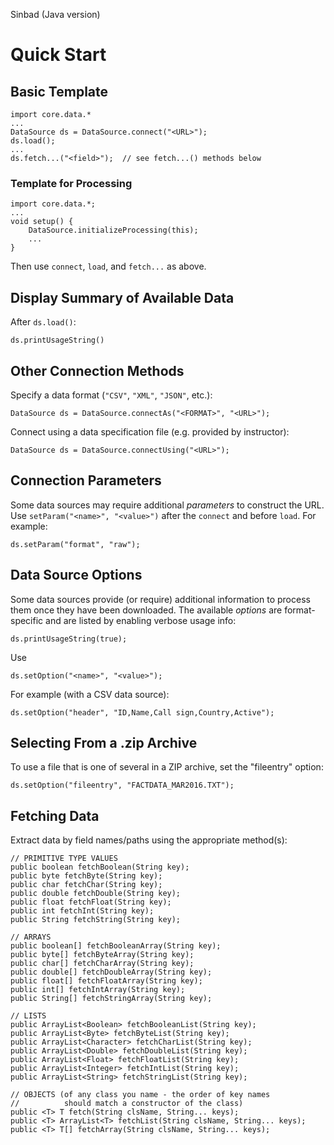 
Sinbad (Java version)
# Quick Start

## Basic Template

    import core.data.*
    ...
    DataSource ds = DataSource.connect("<URL>");
    ds.load();
    ...
    ds.fetch...("<field>");  // see fetch...() methods below

### Template for Processing

    import core.data.*;
    ...
    void setup() {
        DataSource.initializeProcessing(this);
        ...
    }
Then use `connect`, `load`, and `fetch...` as above.


## Display Summary of Available Data
After `ds.load()`:

    ds.printUsageString() 

## Other Connection Methods
Specify a data format (`"CSV"`, `"XML"`, `"JSON"`, etc.):

    DataSource ds = DataSource.connectAs("<FORMAT>", "<URL>");

Connect using a data specification file (e.g. provided by instructor):

    DataSource ds = DataSource.connectUsing("<URL>");

## Connection Parameters
Some data sources may require additional _parameters_ to construct
the URL. Use `setParam("<name>", "<value>")` after the `connect` and 
before `load`. For example:

    ds.setParam("format", "raw");

## Data Source Options
Some data sources provide (or require) additional information to
process them once they have been downloaded. The available _options_
are format-specific and are listed by enabling verbose usage info:

    ds.printUsageString(true);

Use 

    ds.setOption("<name>", "<value>");

For example (with a CSV data source):

    ds.setOption("header", "ID,Name,Call sign,Country,Active");

## Selecting From a .zip Archive
To use a file that is one of several in a ZIP archive, set
the "fileentry" option:

    ds.setOption("fileentry", "FACTDATA_MAR2016.TXT");



## Fetching Data
Extract data by field names/paths using the appropriate method(s):

    // PRIMITIVE TYPE VALUES
    public boolean fetchBoolean(String key);
    public byte fetchByte(String key); 
    public char fetchChar(String key);
    public double fetchDouble(String key);
    public float fetchFloat(String key);
    public int fetchInt(String key);
    public String fetchString(String key);
    	
    // ARRAYS
    public boolean[] fetchBooleanArray(String key);
    public byte[] fetchByteArray(String key);
    public char[] fetchCharArray(String key);
    public double[] fetchDoubleArray(String key);
    public float[] fetchFloatArray(String key);
    public int[] fetchIntArray(String key);
    public String[] fetchStringArray(String key);
    	
    // LISTS
    public ArrayList<Boolean> fetchBooleanList(String key);
    public ArrayList<Byte> fetchByteList(String key);
    public ArrayList<Character> fetchCharList(String key);
    public ArrayList<Double> fetchDoubleList(String key);
    public ArrayList<Float> fetchFloatList(String key);
    public ArrayList<Integer> fetchIntList(String key);
    public ArrayList<String> fetchStringList(String key);
    
    // OBJECTS (of any class you name - the order of key names
    //          should match a constructor of the class)
    public <T> T fetch(String clsName, String... keys);
    public <T> ArrayList<T> fetchList(String clsName, String... keys);
    public <T> T[] fetchArray(String clsName, String... keys);



